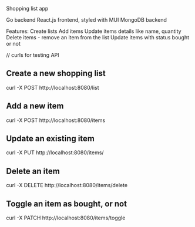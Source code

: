 Shopping list app

Go backend
React.js frontend, styled with MUI
MongoDB backend

Features:
Create lists
Add items
Update items details like name, quantity
Delete items - remove an item from the list
Update items with status bought or not


// curls for testing API

## Create a new shopping list
curl -X POST http://localhost:8080/list

## Add a new item
curl -X POST http://localhost:8080/items

## Update an existing item
curl -X PUT http://localhost:8080/items/

## Delete an item
curl -X DELETE http://localhost:8080/items/delete

## Toggle an item as bought, or not
curl -X PATCH http://localhost:8080/items/toggle